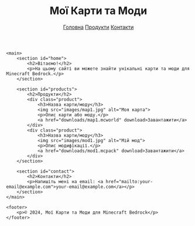 <!DOCTYPE html>
<html lang="uk">
<head>
    <meta charset="UTF-8">
    <meta name="viewport" content="width=device-width, initial-scale=1.0">
    <title>Мої Карти та Моди для Minecraft Bedrock</title>
    <link rel="stylesheet" href="styles.css">
</head>
<body>
    <header>
        <h1>Мої Карти та Моди</h1>
        <nav>
            <a href="#home">Головна</a>
            <a href="#products">Продукти</a>
            <a href="#contact">Контакти</a>
        </nav>
    </header>

    <main>
        <section id="home">
            <h2>Вітаємо!</h2>
            <p>На цьому сайті ви можете знайти унікальні карти та моди для Minecraft Bedrock.</p>
        </section>

        <section id="products">
            <h2>Продукти</h2>
            <div class="product">
                <h3>Назва карти/моду</h3>
                <img src="images/map1.jpg" alt="Моя карта">
                <p>Опис карти або моду.</p>
                <a href="downloads/map1.mcworld" download>Завантажити</a>
            </div>
            <div class="product">
                <h3>Назва карти/моду</h3>
                <img src="images/mod1.jpg" alt="Мій мод">
                <p>Опис модифікації.</p>
                <a href="downloads/mod1.mcpack" download>Завантажити</a>
            </div>
        </section>

        <section id="contact">
            <h2>Контакти</h2>
            <p>Напишіть мені на email: <a href="mailto:your-email@example.com">your-email@example.com</a></p>
        </section>
    </main>

    <footer>
        <p>© 2024, Мої Карти та Моди для Minecraft Bedrock</p>
    </footer>
</body>
</html>
